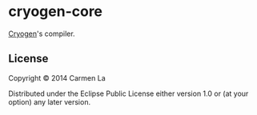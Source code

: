 # cryogen-core

[Cryogen](https://github.com/lacarmen/cryogen)'s compiler.

## License

Copyright © 2014 Carmen La

Distributed under the Eclipse Public License either version 1.0 or (at
your option) any later version.
